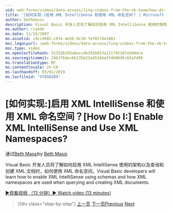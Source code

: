 ```yaml
---
uid: web-forms/videos/data-access/linq-videos-from-the-vb-team/how-do-i-enable-xml-intellisense-and-use-xml-namespaces
title: '[如何实现:]启用 XML IntelliSense 和使用 XML 命名空间？ | Microsoft Docs'
author: bethmassi
description: Visual Basic 开发人员将了解如何启用 XML IntelliSense 使用的架构以及查询和创建 XML 文档时，如何使用 XML 命名空间。
ms.author: riande
ms.date: 11/15/2007
ms.assetid: cdccd601-c0fe-4e56-9c38-7ef027de3481
msc.legacyurl: /web-forms/videos/data-access/linq-videos-from-the-vb-team/how-do-i-enable-xml-intellisense-and-use-xml-namespaces
msc.type: video
ms.openlocfilehash: 5125262d5a6accde291b833a211792187e5044ca
ms.sourcegitcommit: 24b1f6decbb17bb22a45166e5fdb0845c65af498
ms.translationtype: MT
ms.contentlocale: zh-CN
ms.lasthandoff: 03/01/2019
ms.locfileid: "57050204"
---
```

<a name="how-do-i-enable-xml-intellisense-and-use-xml-namespaces"></a><span data-ttu-id="7bfb3-104">[如何实现:]启用 XML IntelliSense 和使用 XML 命名空间？</span><span class="sxs-lookup"><span data-stu-id="7bfb3-104">[How Do I:] Enable XML IntelliSense and Use XML Namespaces?</span></span>
====================
<span data-ttu-id="7bfb3-105">通过[Beth Massi](https://github.com/bethmassi)</span><span class="sxs-lookup"><span data-stu-id="7bfb3-105">by [Beth Massi](https://github.com/bethmassi)</span></span>

<span data-ttu-id="7bfb3-106">Visual Basic 开发人员将了解如何启用 XML IntelliSense 使用的架构以及查询和创建 XML 文档时，如何使用 XML 命名空间。</span><span class="sxs-lookup"><span data-stu-id="7bfb3-106">Visual Basic developers will learn how to enable XML IntelliSense using schemas and how XML namespaces are used when querying and creating XML documents.</span></span>

[<span data-ttu-id="7bfb3-107">&#9654;观看视频 （13 分钟）</span><span class="sxs-lookup"><span data-stu-id="7bfb3-107">&#9654; Watch video (13 minutes)</span></span>](https://channel9.msdn.com/Blogs/ASP-NET-Site-Videos/how-do-i-enable-xml-intellisense-and-use-xml-namespaces)

> [!div class="step-by-step"]
> <span data-ttu-id="7bfb3-108">[上一页](how-do-i-get-started-with-linq-to-xml.md)
> [下一页](how-do-i-create-xml-documents-from-sql-data.md)</span><span class="sxs-lookup"><span data-stu-id="7bfb3-108">[Previous](how-do-i-get-started-with-linq-to-xml.md)
[Next](how-do-i-create-xml-documents-from-sql-data.md)</span></span>
